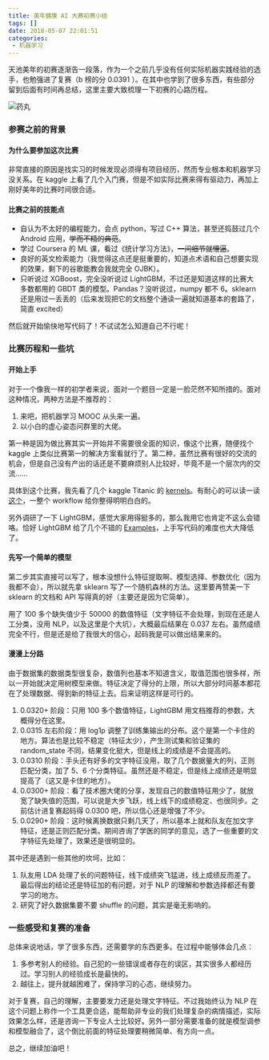 ```yaml
---
title: 美年健康 AI 大赛初赛小结
tags: []
date: 2018-05-07 22:01:51
categories:
 - 机器学习
---
```


天池美年的初赛逐渐告一段落，作为一个之前几乎没有任何实际机器实践经验的选手，也勉强进了复赛（b 榜的分 0.0391 ）。在其中也学到了很多东西，有些部分留到后面有时间再总结，这里主要大致梳理一下初赛的心路历程。

![药丸][pills]

[pills]:https://images.medicaldaily.com/sites/medicaldaily.com/files/styles/full_breakpoints_theme_medicaldaily_desktop_1x/public/2014/07/14/pills.jpg
<!-- more -->

### 参赛之前的背景

#### 为什么要参加这次比赛

非常直接的原因是找实习的时候发现必须得有项目经历，然而专业根本和机器学习没关系。在 kaggle 上看了几个入门赛，但是不如实际比赛来得有驱动力，再加上刚好美年的比赛时间很合适。

#### 比赛之前的技能点

- 自认为不太好的编程能力，会点 python，写过 C++ 算法，甚至还捣鼓过几个 Android 应用，~~学而不精的典范~~。
- 学过 Coursera 的 ML 课，看过《统计学习方法》，~~一问细节就懵逼~~。
- 良好的英文检索能力（我觉得这点还是挺重要的，知道点术语和自己想要实现的效果，剩下的谷歌能教会我就完全 OJBK）。
- 只听说过 XGBoost，完全没听说过 LightGBM，不过还是知道这样的比赛大多数都用的 GBDT 类的模型。Pandas？没听说过，numpy 都不 6。sklearn 还是用过一丢丢的（后来发现把它的文档整个通读一遍就知道基本的套路了，简直 excited）

然后就开始愉快地写代码了！不试试怎么知道自己不行呢！

### 比赛历程和一些坑

#### 开始上手

对于一个像我一样的初学者来说，面对一个题目一定是一脸茫然不知所措的。面对这种情况，两种方法是不推荐的：

1. 来吧，把机器学习 MOOC 从头来一遍。
2. 以小白的虚心姿态问群里的大佬。

第一种是因为做比赛其实一开始并不需要很全面的知识，像这个比赛，随便找个 kaggle 上类似比赛第一的解决方案看就行了。第二种，虽然比赛有很好的交流的机会，但是自己没有产出的话还是不要麻烦别人比较好，毕竟不是一个层次内的交流……

具体到这个比赛，我先看了几个 kaggle Titanic 的 [kernels](https://www.kaggle.com/c/titanic#tutorials)。有耐心的可以读一读[这个](https://www.kaggle.com/startupsci/titanic-data-science-solutions)，一整个 workflow 给你整得明明白白的。

另外调研了一下 LightGBM，感觉大家用得挺多的，那么我用它也肯定不这么会错咯。恰好 LightGBM 给了几个不错的 [Examples](https://github.com/Microsoft/LightGBM/tree/master/examples)，上手写代码的难度也大大降低了。

#### 先写一个简单的模型

第二步其实直接可以写了，根本没想什么特征提取啊、模型选择、参数优化（因为我都不会），所以就先拿 sklearn 写了一个随机森林的方法。这里要再赞美一下 sklearn 的文档和 API 写得真的好（主要还是因为它简单）。

用了 100 多个缺失值少于 50000 的数值特征（文字特征不会处理，到现在还是人工分类，没用 NLP，以及这里是个大坑），大概最后结果在 0.037 左右。虽然成绩完全不行，但是还是给了我很大的信心，起码我是可以做出结果来的。

#### 漫漫上分路

由于数据集的数据类型很复杂，数值列也基本不知道含义，取值范围也很多样，所以一开始就决定用树模型来做。特征决定了得分的上限，所以大部分时间基本都花在了处理数据、得到新的特征上去。后来证明这样是可行的。

1. 0.0320+ 阶段：只用 100 多个数值特征，LightGBM 用文档推荐的参数，大概得分在这里。
2. 0.0315 左右阶段：用 log1p 调整了训练集输出的分布。这个是第一个卡住的地方。算法也是比较不稳定（特征太少），产生测试集和验证集的 random_state 不同，结果变化挺大，但是线上的成绩是不会提高的。
3. 0.0310 阶段：手头还有好多的文字特征没用，取了几个数据量大的列，正则匹配分类，加了 5、6 个分类特征。虽然还是不稳定，但是线上成绩还是明显提高了（这又是卡住的地方）。
4. 0.0300+ 阶段：看了技术圈大佬的分享，发现自己的数值特征用少了，就放宽了缺失值的范围，可以说是大步飞跃，线上线下的成绩稳定、也很同步。之前估计进复赛起码得 0.0300 吧，所以信心还是增强了不少。
5. 0.0290+ 阶段：这时候离换数据只剩几天了，所以基本上就和队友在加文字特征，还是正则匹配分类。期间咨询了学医的同学的意见，选了一些重要的文字特征先处理了，效果还是很明显的。

其中还是遇到一些其他的坎坷，比如：

1. 队友用 LDA 处理了长的问题特征，线下成绩突飞猛进，线上成绩反而差了。最后得出的结论还是特征加的有问题，对于 NLP 的理解和参数选择都还有要学习的地方。
2. 研究了好久数据集要不要 shuffle 的问题，其实是毫无影响的。

### 一些感受和复赛的准备

总体来说地话，学了很多东西，还需要学的东西更多。在过程中能够体会几点：

1. 多参考别人的经验。自己犯的一些错误或者存在的误区，其实很多人都经历过。学习别人的经验成长是最快的。
2. 越往上，提升就越困难了，保持学习的心态，继续努力。

对于复赛，自己的理解，主要要发力还是处理文字特征。不过我始终认为 NLP 在这个问题上称作一个工具更合适，能帮助非专业的我们处理复杂的病情描述，实际效果怎么样，还是咨询一下专业人士比较好。另外一部分需要准备的就是模型调参和模型融合了，这个倒比前面的特征处理要稍微简单、有方向一点。

总之，继续加油吧！
